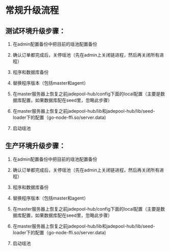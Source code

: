 # 常规升级流程

## 测试环境升级步骤：

1. 在admin配置备份中把目前的瑶池配置备份

2. 确认订单都完成后，关停瑶池（先在admin上关闭链进程，然后再关闭所有进程）

3. 程序和数据库备份

4. 替换程序版本（包括master和agent）

5. 在master服务器上恢复之前jadepool-hub/config下面的local配置（主要是数据库配置，如果数据库配在seed里，忽略此步骤）

7. 在master服务器上恢复之前jadepool-hub/lib和jadepool-hub/lib/seed-loader下的配置（go-node-ffi.so/server.data) 

8. 启动瑶池




## 生产环境升级步骤：

1. 在admin配置备份中把目前的瑶池配置备份
2. 确认订单都完成后，关停瑶池（先在admin上关闭链进程，然后再关闭所有进程）

3. 程序和数据库备份

4. 替换程序版本（包括master和agent）

5. 在master服务器上恢复之前jadepool-hub/config下面的local配置（主要是数据库配置，如果数据库配在seed里，忽略此步骤）

6. 在master服务器上恢复之前jadepool-hub/lib和jadepool-hub/lib/seed-loader下的配置（go-node-ffi.so/server.data) 

7. 启动瑶池

